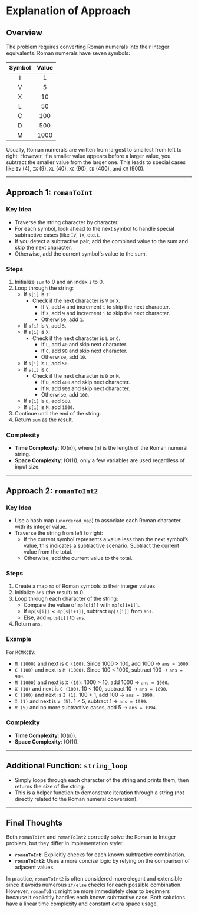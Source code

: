 # Explanation of Approach

## Overview

The problem requires converting Roman numerals into their integer equivalents. Roman numerals have seven symbols:

| Symbol | Value |
| :----: | :---: |
|   I    |   1   |
|   V    |   5   |
|   X    |  10   |
|   L    |  50   |
|   C    |  100  |
|   D    |  500  |
|   M    | 1000  |

Usually, Roman numerals are written from largest to smallest from left to right. However, if a smaller value appears before a larger value, you subtract the smaller value from the larger one. This leads to special cases like `IV` (4), `IX` (9), `XL` (40), `XC` (90), `CD` (400), and `CM` (900).

---

## Approach 1: `romanToInt`

### Key Idea

- Traverse the string character by character.
- For each symbol, look ahead to the next symbol to handle special subtractive cases (like `IV`, `IX`, etc.).
- If you detect a subtractive pair, add the combined value to the sum and skip the next character.
- Otherwise, add the current symbol's value to the sum.

### Steps

1. Initialize `sum` to 0 and an index `i` to 0.
2. Loop through the string:
   - If `s[i]` is `I`:
     - Check if the next character is `V` or `X`.
       - If `V`, add `4` and increment `i` to skip the next character.
       - If `X`, add `9` and increment `i` to skip the next character.
       - Otherwise, add `1`.
   - If `s[i]` is `V`, add `5`.
   - If `s[i]` is `X`:
     - Check if the next character is `L` or `C`.
       - If `L`, add `40` and skip next character.
       - If `C`, add `90` and skip next character.
       - Otherwise, add `10`.
   - If `s[i]` is `L`, add `50`.
   - If `s[i]` is `C`:
     - Check if the next character is `D` or `M`.
       - If `D`, add `400` and skip next character.
       - If `M`, add `900` and skip next character.
       - Otherwise, add `100`.
   - If `s[i]` is `D`, add `500`.
   - If `s[i]` is `M`, add `1000`.
3. Continue until the end of the string.
4. Return `sum` as the result.

### Complexity

- **Time Complexity**: \(O(n)\), where \(n\) is the length of the Roman numeral string.
- **Space Complexity**: \(O(1)\), only a few variables are used regardless of input size.

---

## Approach 2: `romanToInt2`

### Key Idea

- Use a hash map (`unordered_map`) to associate each Roman character with its integer value.
- Traverse the string from left to right:
  - If the current symbol represents a value less than the next symbol’s value, this indicates a subtractive scenario. Subtract the current value from the total.
  - Otherwise, add the current value to the total.

### Steps

1. Create a map `mp` of Roman symbols to their integer values.
2. Initialize `ans` (the result) to 0.
3. Loop through each character of the string:
   - Compare the value of `mp[s[i]]` with `mp[s[i+1]]`.
   - If `mp[s[i]] < mp[s[i+1]]`, subtract `mp[s[i]]` from `ans`.
   - Else, add `mp[s[i]]` to `ans`.
4. Return `ans`.

### Example

For `MCMXCIV`:

- `M (1000)` and next is `C (100)`. Since 1000 > 100, add 1000 → `ans = 1000`.
- `C (100)` and next is `M (1000)`. Since 100 < 1000, subtract 100 → `ans = 900`.
- `M (1000)` and next is `X (10)`. 1000 > 10, add 1000 → `ans = 1900`.
- `X (10)` and next is `C (100)`. 10 < 100, subtract 10 → `ans = 1890`.
- `C (100)` and next is `I (1)`. 100 > 1, add 100 → `ans = 1990`.
- `I (1)` and next is `V (5)`. 1 < 5, subtract 1 → `ans = 1989`.
- `V (5)` and no more subtractive cases, add 5 → `ans = 1994`.

### Complexity

- **Time Complexity**: \(O(n)\).
- **Space Complexity**: \(O(1)\).

---

## Additional Function: `string_loop`

- Simply loops through each character of the string and prints them, then returns the size of the string.
- This is a helper function to demonstrate iteration through a string (not directly related to the Roman numeral conversion).

---

## Final Thoughts

Both `romanToInt` and `romanToInt2` correctly solve the Roman to Integer problem, but they differ in implementation style:

- **`romanToInt`**: Explicitly checks for each known subtractive combination.
- **`romanToInt2`**: Uses a more concise logic by relying on the comparison of adjacent values.

In practice, `romanToInt2` is often considered more elegant and extensible since it avoids numerous `if/else` checks for each possible combination. However, `romanToInt` might be more immediately clear to beginners because it explicitly handles each known subtractive case. Both solutions have a linear time complexity and constant extra space usage.
